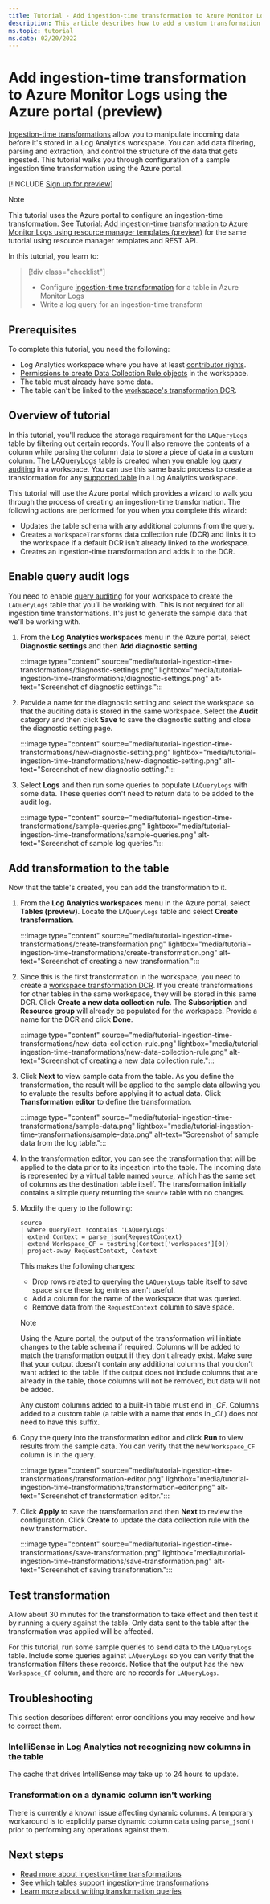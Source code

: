 ```yaml
---
title: Tutorial - Add ingestion-time transformation to Azure Monitor Logs using Azure portal
description: This article describes how to add a custom transformation to data flowing through Azure Monitor Logs using the Azure portal.
ms.topic: tutorial
ms.date: 02/20/2022
---
```


# Add ingestion-time transformation to Azure Monitor Logs using the Azure portal (preview)
[Ingestion-time transformations](ingestion-time-transformations.md) allow you to manipulate incoming data before it's stored in a Log Analytics workspace. You can add data filtering, parsing and extraction, and control the structure of the data that gets ingested. This tutorial walks you through configuration of a sample ingestion time transformation using the Azure portal.

[!INCLUDE [Sign up for preview](../../../includes/azure-monitor-custom-logs-signup.md)]

> [!NOTE]
> This tutorial uses the Azure portal to configure an ingestion-time transformation. See [Tutorial: Add ingestion-time transformation to Azure Monitor Logs using resource manager templates (preview)](tutorial-ingestion-time-transformations-api.md) for the same tutorial using resource manager templates and REST API.

In this tutorial, you learn to:

> [!div class="checklist"]
> * Configure [ingestion-time transformation](ingestion-time-transformations.md) for a table in Azure Monitor Logs
> * Write a log query for an ingestion-time transform


## Prerequisites
To complete this tutorial, you need the following: 

- Log Analytics workspace where you have at least [contributor rights](manage-access.md#azure-rbac).
- [Permissions to create Data Collection Rule objects](../essentials/data-collection-rule-overview.md#permissions) in the workspace.
- The table must already have some data.
- The table can't be linked to the [workspace's transformation DCR](../essentials/data-collection-rule-overview#types-of-data-collection-rules.md).


## Overview of tutorial
In this tutorial, you'll reduce the storage requirement for the `LAQueryLogs` table by filtering out certain records. You'll also remove the contents of a column while parsing the column data to store a piece of data in a custom column. The [LAQueryLogs table](query-audit.md#audit-data) is created when you enable [log query auditing](query-audit.md) in a workspace. You can use this same basic process to create a transformation for any [supported table](tables-feature-support.md) in a Log Analytics workspace.  

This tutorial will use the Azure portal which provides a wizard to walk you through the process of creating an ingestion-time transformation. The following actions are performed for you when you complete this wizard:

- Updates the table schema with any additional columns from the query.
- Creates a `WorkspaceTransforms` data collection rule (DCR) and links it to the workspace if a default DCR isn't already linked to the workspace.
- Creates an ingestion-time transformation and adds it to the DCR.


## Enable query audit logs
You need to enable [query auditing](query-audit.md) for your workspace to create the `LAQueryLogs` table that you'll be working with. This is not required for all ingestion time transformations. It's just to generate the sample data that we'll be working with. 

1. From the **Log Analytics workspaces** menu in the Azure portal, select **Diagnostic settings** and then **Add diagnostic setting**.

    :::image type="content" source="media/tutorial-ingestion-time-transformations/diagnostic-settings.png" lightbox="media/tutorial-ingestion-time-transformations/diagnostic-settings.png" alt-text="Screenshot of diagnostic settings.":::

2. Provide a name for the diagnostic setting and select the workspace so that the auditing data is stored in the same workspace. Select the **Audit** category and  then click **Save** to save the diagnostic setting and close the diagnostic setting page.

    :::image type="content" source="media/tutorial-ingestion-time-transformations/new-diagnostic-setting.png" lightbox="media/tutorial-ingestion-time-transformations/new-diagnostic-setting.png" alt-text="Screenshot of new diagnostic setting.":::

3. Select **Logs** and then run some queries to populate `LAQueryLogs` with some data. These queries don't need to return data to be added to the audit log.

    :::image type="content" source="media/tutorial-ingestion-time-transformations/sample-queries.png" lightbox="media/tutorial-ingestion-time-transformations/sample-queries.png" alt-text="Screenshot of sample log queries.":::

## Add transformation to the table
Now that the table's created, you can add the transformation to it.

1. From the **Log Analytics workspaces** menu in the Azure portal, select **Tables (preview)**. Locate the `LAQueryLogs` table and select **Create transformation**.

    :::image type="content" source="media/tutorial-ingestion-time-transformations/create-transformation.png" lightbox="media/tutorial-ingestion-time-transformations/create-transformation.png" alt-text="Screenshot of creating a new transformation.":::


2. Since this is the first transformation in the workspace, you need to create a [workspace transformation DCR](../essentials/data-collection-rule-overview.md#types-of-data-collection-rules). If you create transformations for other tables in the same workspace, they will be stored in this same DCR. Click **Create a new data collection rule**. The **Subscription** and **Resource group** will already be populated for the workspace. Provide a name for the DCR and click **Done**.

    :::image type="content" source="media/tutorial-ingestion-time-transformations/new-data-collection-rule.png" lightbox="media/tutorial-ingestion-time-transformations/new-data-collection-rule.png" alt-text="Screenshot of creating a new data collection rule.":::

3. Click **Next** to view sample data from the table. As you define the transformation, the result will be applied to the sample data allowing you to evaluate the results before applying it to actual data. Click **Transformation editor** to define the transformation.

    :::image type="content" source="media/tutorial-ingestion-time-transformations/sample-data.png" lightbox="media/tutorial-ingestion-time-transformations/sample-data.png" alt-text="Screenshot of sample data from the log table.":::

4. In the transformation editor, you can see the transformation that will be applied to the data prior to its ingestion into the table. The incoming data is represented by a virtual table named `source`, which has the same set of columns as the destination table itself. The transformation initially contains a simple query returning the `source` table with no changes.

5. Modify the query to the following:

    ``` kusto
    source
    | where QueryText !contains 'LAQueryLogs'
    | extend Context = parse_json(RequestContext)
    | extend Workspace_CF = tostring(Context['workspaces'][0])
    | project-away RequestContext, Context
    ```

    This makes the following changes:

   - Drop rows related to querying the `LAQueryLogs` table itself to save space since these log entries aren't useful.
   - Add a column for the name of the workspace that was queried.
   - Remove data from the `RequestContext` column to save space.



    > [!Note]
    > Using the Azure portal, the output of the transformation will initiate changes to the table schema if required. Columns will be added to match the transformation output if they don't already exist. Make sure that your output doesn't contain any additional columns that you don't want added to the table. If the output does not include columns that are already in the table, those columns will not be removed, but data will not be added.
    > 
    > Any custom columns added to a built-in table must end in *_CF*. Columns added to a custom table (a table with a name that ends in *_CL*) does not need to have this suffix.

6. Copy the query into the transformation editor and click **Run** to view results from the sample data. You can verify that the new `Workspace_CF` column is in the query.

    :::image type="content" source="media/tutorial-ingestion-time-transformations/transformation-editor.png" lightbox="media/tutorial-ingestion-time-transformations/transformation-editor.png" alt-text="Screenshot of transformation editor.":::

7. Click **Apply** to save the transformation and then **Next** to review the configuration. Click **Create** to update the data collection rule with the new transformation.

    :::image type="content" source="media/tutorial-ingestion-time-transformations/save-transformation.png" lightbox="media/tutorial-ingestion-time-transformations/save-transformation.png" alt-text="Screenshot of saving transformation.":::

## Test transformation
Allow about 30 minutes for the transformation to take effect and then test it by running a query against the table. Only data sent to the table after the transformation was applied will be affected. 

For this tutorial, run some sample queries to send data to the `LAQueryLogs` table. Include some queries against `LAQueryLogs` so you can verify that the transformation filters these records. Notice that the output has the new `Workspace_CF` column, and there are no records for `LAQueryLogs`.

## Troubleshooting
This section describes different error conditions you may receive and how to correct them.

### IntelliSense in Log Analytics not recognizing new columns in the table
The cache that drives IntelliSense may take up to 24 hours to update.

### Transformation on a dynamic column isn't working
There is currently a known issue affecting dynamic columns. A temporary workaround is to explicitly parse dynamic column data using `parse_json()` prior to performing any operations against them.

## Next steps

- [Read more about ingestion-time transformations](ingestion-time-transformations.md)
- [See which tables support ingestion-time transformations](tables-feature-support.md)
- [Learn more about writing transformation queries](../essentials/data-collection-rule-transformations.md)
